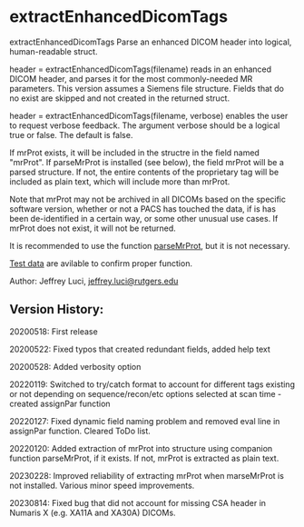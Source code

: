 # extractEnhancedDicomTags

   extractEnhancedDicomTags Parse an enhanced DICOM header into logical,
   human-readable struct.

   header = extractEnhancedDicomTags(filename) reads in an enhanced DICOM
   header, and parses it for the most commonly-needed MR parameters. This
   version assumes a Siemens file structure. Fields that do no exist are
   skipped and not created in the returned struct.

   header = extractEnhancedDicomTags(filename, verbose) enables the user
   to request verbose feedback. The argument verbose should be a logical 
   true or false. The default is false.
   
   If mrProt exists, it will be included in the structre in the field named
   "mrProt". If parseMrProt is installed (see below), the field mrProt
   will be a parsed structure. If not, the entire contents of the proprietary
   tag will be included as plain text, which will include more than mrProt.
   
   Note that mrProt may not be archived in all DICOMs based on the specific
   software version, whether or not a PACS has touched the data, if is has
   been de-identified in a certain way, or some other unusual use cases.
   If mrProt does not exist, it will not be returned.

   It is recommended to use the function [parseMrProt](https://github.com/jeffreyluci/Siemens-Tools/tree/main/parseMrProt), but it is not
   necessary. 
   
   [Test data](https://github.com/jeffreyluci/Siemens-Tools/tree/main/Test%20Data) are avilable to confirm proper function.
   
Author: Jeffrey Luci, jeffrey.luci@rutgers.edu
 
## Version History:

20200518: First release

20200522: Fixed typos that created redundant fields, added help text

20200528: Added verbosity option

20220119: Switched to try/catch format to account for different tags
          existing or not depending on sequence/recon/etc options 
          selected at scan time - created assignPar function
          
20220127: Fixed dynamic field naming problem and removed eval line in
          assignPar function. Cleared ToDo list.
          
20220120: Added extraction of mrProt into structure using companion
          function parseMrProt, if it exists. If not, mrProt is extracted
          as plain text. 

20230228: Improved reliability of extracting mrProt when marseMrProt is
          not installed. Various minor speed improvements.

20230814: Fixed bug that did not account for missing CSA header in
          Numaris X (e.g. XA11A and XA30A) DICOMs.
